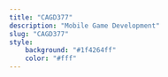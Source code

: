 ```yaml
---
title: "CAGD377"
description: "Mobile Game Development"
slug: "CAGD377"
style:
    background: "#1f4264ff"
    color: "#fff"
---
```

